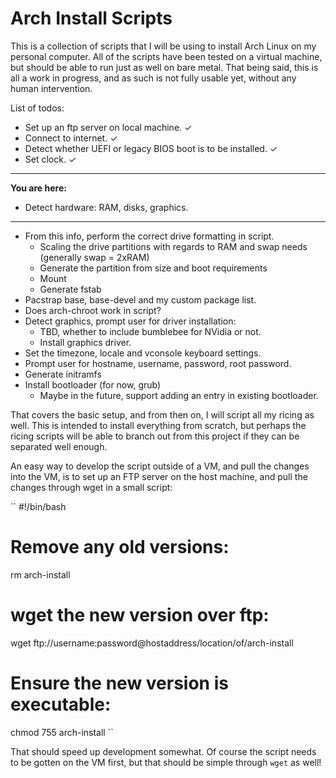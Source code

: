 # Arch Install Scripts

This is a collection of scripts that I will be using to install Arch Linux on my personal computer.
All of the scripts have been tested on a virtual machine, but should be able to run just as well on bare metal.
That being said, this is all a work in progress, and as such is not fully usable yet, without any human intervention.

List of todos:

- Set up an ftp server on local machine. &#x2713;
- Connect to internet. &#x2713;
- Detect whether UEFI or legacy BIOS boot is to be installed. &#x2713;
- Set clock. &#x2713;
___
**You are here:**

- Detect hardware: RAM, disks, graphics.
___

- From this info, perform the correct drive formatting in script.
	- Scaling the drive partitions with regards to RAM and swap needs (generally swap = 2xRAM)
	- Generate the partition from size and boot requirements
	- Mount
	- Generate fstab
- Pacstrap base, base-devel and my custom package list.
- Does arch-chroot work in script?
- Detect graphics, prompt user for driver installation:
	- TBD, whether to include bumblebee for NVidia or not.
	- Install graphics driver.
- Set the timezone, locale and vconsole keyboard settings.
- Prompt user for hostname, username, password, root password.
- Generate initramfs
- Install bootloader (for now, grub)
	- Maybe in the future, support adding an entry in existing bootloader.

That covers the basic setup, and from then on, I will script all my ricing as well.
This is intended to install everything from scratch, but perhaps the ricing scripts will be able to branch out from this project if they can be separated well enough.

An easy way to develop the script outside of a VM, and pull the changes into the VM, is to set up an FTP server on the host machine, and pull the changes through wget in a small script:

``
#!/bin/bash

# Remove any old versions:
rm arch-install
# wget the new version over ftp:
wget ftp://username:password@hostaddress/location/of/arch-install
# Ensure the new version is executable:
chmod 755 arch-install
``

That should speed up development somewhat. Of course the script needs to be gotten on the VM first, but that should be simple through `wget` as well!
